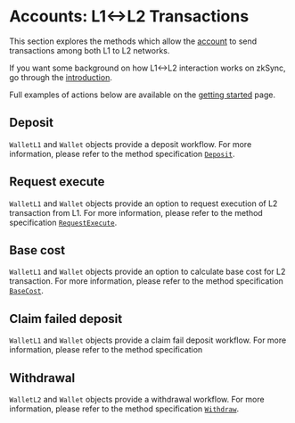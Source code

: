 # Accounts: L1<->L2 Transactions

This section explores the methods which allow the [account](./accounts.md) to send transactions among both L1 to L2 networks.

If you want some background on how L1<->L2 interaction works on zkSync, go through the
[introduction](https://docs.zksync.io/build/developer-reference/l1-l2-interop.md).

Full examples of actions below are available on the [getting started](./getting-started.md) page.

## Deposit

`WalletL1` and `Wallet` objects provide a deposit workflow. For more information,
please refer to the method specification [`Deposit`](accounts.md#deposit).

## Request execute

`WalletL1` and `Wallet` objects provide an option to request execution of L2 transaction from L1.
For more information, please refer to the method specification [`RequestExecute`](accounts.md#requestexecute).

## Base cost

`WalletL1` and `Wallet` objects provide an option to calculate base cost for L2 transaction.
For more information, please refer to the method specification [`BaseCost`](accounts.md#getBaseCost).

## Claim failed deposit

`WalletL1` and `Wallet` objects provide a claim fail deposit workflow. For more information, please refer to the method specification

## Withdrawal

`WalletL2` and `Wallet` objects provide a withdrawal workflow. For more information, please refer to the method specification
[`Withdraw`](accounts.md#withdraw).
